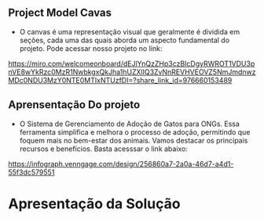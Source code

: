 ## Project Model Cavas  

- O canvas é uma representação visual que geralmente é dividida em seções, cada uma das quais aborda um aspecto fundamental do projeto. Pode acessar nosso projeto no link:

https://miro.com/welcomeonboard/dEJlYnQzZHp3czBIcDgyRWROT1VDU3pnVE8wYkRzc0MzR1NwbkgxQkJha1hUZXlIQ3ZvNnREVHVEOVZ5NmJmdnwzMDc0NDU3MzY0NTE0MTIxNTUzfDI=?share_link_id=976660153489


## Aprensentação Do projeto  

- O Sistema de Gerenciamento de Adoção de Gatos para ONGs. Essa ferramenta simplifica e melhora o processo de adoção, permitindo que foquem mais no bem-estar dos animais. Vamos destacar os principais recursos e benefícios. Basta acesssar o link abaixo:
  
https://infograph.venngage.com/design/256860a7-2a0a-46d7-a4d1-55f3dc579551


# Apresentação da Solução
